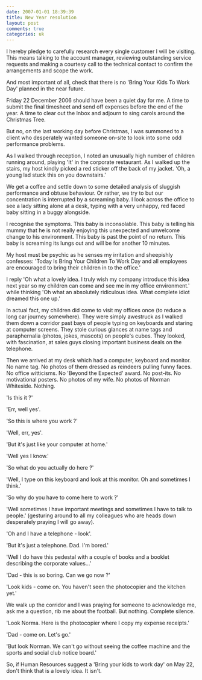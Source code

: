 ```yaml
---
date: 2007-01-01 18:39:39
title: New Year resolution
layout: post
comments: true
categories: uk
---
```

I hereby pledge to carefully research every single customer I will be
visiting. This means talking to the account manager, reviewing
outstanding service requests and making a courtesy call to the technical
contact to confirm the arrangements and scope the work.

And most important of all, check that there is no 'Bring Your Kids To
Work Day' planned in the near future.

Friday 22 December 2006 should have been a quiet day for me. A time to
submit the final timesheet and send off expenses before the end of the
year. A time to clear out the Inbox and adjourn to sing carols around
the Christmas Tree.

But no, on the last working day before Christmas, I was summoned to a
client who desperately wanted someone on-site to look into some odd
performance problems.

As I walked through reception, I noted an unusually high number of
children running around, playing 'It' in the corporate restaurant. As I
walked up the stairs, my host kindly picked a red sticker off the back
of my jacket. 'Oh, a young lad stuck this on you downstairs.'

We get a coffee and settle down to some detailed analysis of sluggish
performance and obtuse behaviour. Or rather, we try to but our
concentration is interrupted by a screaming baby. I look across the
office to see a lady sitting alone at a desk, typing with a very
unhappy, red faced baby sitting in a buggy alongside.

I recognise the symptoms. This baby is inconsolable. This baby is
telling his mummy that he is not really enjoying this unexpected and
unwelcome change to his environment. This baby is past the point of no
return. This baby is screaming its lungs out and will be for another 10
minutes.

My host must be psychic as he senses my irritation and sheepishly
confesses: 'Today Is Bring Your Children To Work Day and all employees
are encouraged to bring their children in to the office.'

I reply 'Oh what a lovely idea. I truly wish my company introduce this
idea next year so my children can come and see me in my office
environment.' while thinking 'Oh what an absolutely ridiculous idea.
What complete idiot dreamed this one up.'

In actual fact, my children did come to visit my offices once (to reduce
a long car journey somewhere). They were simply awestruck as I walked
them down a corridor past bays of people typing on keyboards and staring
at computer screens. They stole curious glances at name tags and
paraphernalia (photos, jokes, mascots) on people's cubes. They looked,
with fascination, at sales guys closing important business deals on the
telephone.

Then we arrived at my desk which had a computer, keyboard and monitor.
No name tag. No photos of them dressed as reindeers pulling funny faces.
No office witticisms. No 'Beyond the Expected' award. No post-its. No
motivational posters. No photos of my wife. No photos of Norman
Whiteside. Nothing.

'Is this it ?'

'Err, well yes'.

'So this is where you work ?'

'Well, err, yes'.

'But it's just like your computer at home.'

'Well yes I know.'

'So what do you actually do here ?'

'Well, I type on this keyboard and look at this monitor. Oh and
sometimes I think.'

'So why do you have to come here to work ?'

'Well sometimes I have important meetings and sometimes I have to talk
to people.' (gesturing around to all my colleagues who are heads down
desperately praying I will go away).

'Oh and I have a telephone - look'.

'But it's just a telephone. Dad. I'm bored.'

'Well I do have this pedestal with a couple of books and a booklet
describing the corporate values...'

'Dad - this is so boring. Can we go now ?'

'Look kids - come on. You haven't seen the photocopier and the kitchen
yet.'

We walk up the corridor and I was praying for someone to acknowledge me,
ask me a question, rib me about the football. But nothing. Complete
silence.

'Look Norma. Here is the photocopier where I copy my expense receipts.'

'Dad - come on. Let's go.'

'But look Norman. We can't go without seeing the coffee machine and the
sports and social club notice board.'

So, if Human Resources suggest a 'Bring your kids to work day' on May
22, don't think that is a lovely idea. It isn't.

